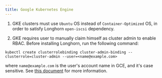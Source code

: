 ```yaml
---
title: Google Kubernetes Engine
---
```


1. GKE clusters must use `Ubuntu` OS instead of `Container-Optimized` OS, in order to satisfy Longhorn `open-iscsi` dependency.

2. GKE requires user to manually claim himself as cluster admin to enable RBAC. Before installing Longhorn, run the following command:

```
kubectl create clusterrolebinding cluster-admin-binding --clusterrole=cluster-admin --user=<name@example.com>

```

where `name@example.com` is the user's account name in GCE, and it's case sensitive. See [this document](https://cloud.google.com/kubernetes-engine/docs/how-to/role-based-access-control) for more information.
